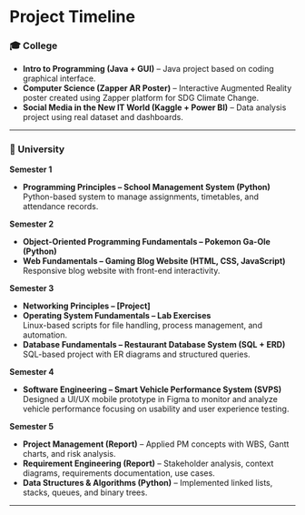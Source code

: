 # Project Timeline

### 🎓 College  
- **Intro to Programming (Java + GUI)** – Java project based on coding graphical interface.  
- **Computer Science (Zapper AR Poster)** – Interactive Augmented Reality poster created using Zapper platform for SDG Climate Change.  
- **Social Media in the New IT World (Kaggle + Power BI)** – Data analysis project using real dataset and dashboards.  

---

### 🏫 University  

**Semester 1**  
- **Programming Principles – School Management System (Python)**  
  Python-based system to manage assignments, timetables, and attendance records.  

**Semester 2**  
- **Object-Oriented Programming Fundamentals – Pokemon Ga-Ole (Python)**
- **Web Fundamentals – Gaming Blog Website (HTML, CSS, JavaScript)**  
  Responsive blog website with front-end interactivity.  

**Semester 3**  
- **Networking Principles – [Project]**  
- **Operating System Fundamentals – Lab Exercises**  
  Linux-based scripts for file handling, process management, and automation.  
- **Database Fundamentals – Restaurant Database System (SQL + ERD)**  
  SQL-based project with ER diagrams and structured queries.
  
**Semester 4**  
- **Software Engineering – Smart Vehicle Performance System (SVPS)**  
  Designed a UI/UX  mobile prototype in Figma to monitor and analyze vehicle performance focusing on usability and user experience testing.

**Semester 5**  
- **Project Management (Report)** – Applied PM concepts with WBS, Gantt charts, and risk analysis.  
- **Requirement Engineering (Report)** – Stakeholder analysis, context diagrams, requirements documentation, use cases.  
- **Data Structures & Algorithms (Python)** – Implemented linked lists, stacks, queues, and binary trees.  

---
